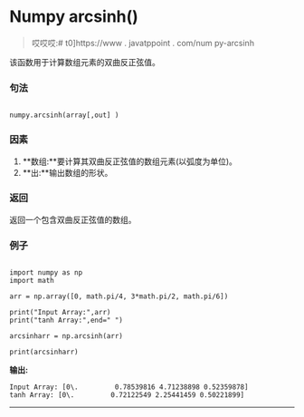 # Numpy arcsinh()

> 哎哎哎:# t0]https://www . javatppoint . com/num py-arcsinh

该函数用于计算数组元素的双曲反正弦值。

### 句法

```

numpy.arcsinh(array[,out] )

```

### 因素

1.  **数组:**要计算其双曲反正弦值的数组元素(以弧度为单位)。
2.  **出:**输出数组的形状。

### 返回

返回一个包含双曲反正弦值的数组。

### 例子

```

import numpy as np
import math

arr = np.array([0, math.pi/4, 3*math.pi/2, math.pi/6])

print("Input Array:",arr)
print("tanh Array:",end=" ")

arcsinharr = np.arcsinh(arr)

print(arcsinharr)

```

**输出:**

```
Input Array: [0\.         0.78539816 4.71238898 0.52359878]
tanh Array: [0\.         0.72122549 2.25441459 0.50221899]

```

* * *